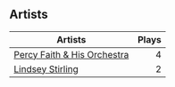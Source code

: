 ## Artists
Artists | Plays 
----- | -----: 
[Percy Faith & His Orchestra](/artists/percy-faith-his-orchestra-20216) | 4
[Lindsey Stirling](/artists/lindsey-stirling-780013) | 2

